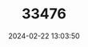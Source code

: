 ---
title: "33476"
category: "Dipterocarpus crinitus"
draft: false
date: 2024-02-22 13:03:50
languages:
  Malay: ["Keruing mempelas"]
  Thai: ["Yang Khai"]
---